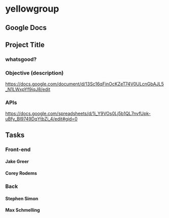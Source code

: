 # yellowgroup

## Google Docs

## Project Title
### whatsgood?


### Objective (description)
https://docs.google.com/document/d/13Sc16qFinOcKZeT74V0ULcnGbAJL5_N1LWxpYf9iqJ8/edit

### APIs
https://docs.google.com/spreadsheets/d/1i_Y9VOs0Lj5b1QL7nvfUpk-uBfy_Bl9749DqYtbZi_4/edit#gid=0

## Tasks

### Front-end
#### Jake Greer
#### Corey Rodems

### Back
#### Stephen Simon
#### Max Schmelling

















 

